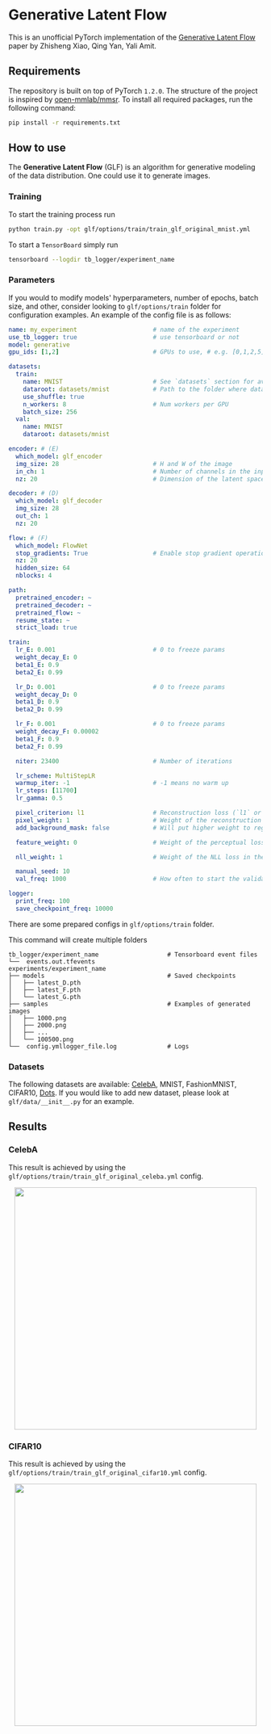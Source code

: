 # Generative Latent Flow

This is an unofficial PyTorch implementation of the [Generative Latent Flow
](https://arxiv.org/abs/1905.10485) paper by Zhisheng Xiao, Qing Yan, Yali Amit.


## Requirements

The repository is built on top of PyTorch `1.2.0`. 
The structure of the project is inspired by [open-mmlab/mmsr](https://github.com/open-mmlab/mmsr).
To install all required packages, run the following command:

```bash
pip install -r requirements.txt
```

## How to use

The **Generative Latent Flow** (GLF) is an algorithm for generative modeling of the data distribution. 
One could use it to generate images. 

### Training

To start the training process run

```bash
python train.py -opt glf/options/train/train_glf_original_mnist.yml
```

To start a `TensorBoard` simply run

```bash
tensorboard --logdir tb_logger/experiment_name
```

### Parameters


If you would to modify models' hyperparameters, number of epochs, batch size, and other, 
consider looking to `glf/options/train` folder for configuration examples.
An example of the config file is as follows:

```yaml
name: my_experiment                     # name of the experiment
use_tb_logger: true                     # use tensorboard or not
model: generative
gpu_ids: [1,2]                          # GPUs to use, # e.g. [0,1,2,5]

datasets:
  train:
    name: MNIST                         # See `datasets` section for available datasets
    dataroot: datasets/mnist            # Path to the folder where data will be saved
    use_shuffle: true
    n_workers: 8                        # Num workers per GPU
    batch_size: 256
  val:
    name: MNIST
    dataroot: datasets/mnist

encoder: # (E)
  which_model: glf_encoder
  img_size: 28                          # H and W of the image
  in_ch: 1                              # Number of channels in the input image
  nz: 20                                # Dimension of the latent space

decoder: # (D)
  which_model: glf_decoder
  img_size: 28
  out_ch: 1
  nz: 20        

flow: # (F)
  which_model: FlowNet
  stop_gradients: True                  # Enable stop gradient operation (see the paper for more details)
  nz: 20
  hidden_size: 64
  nblocks: 4

path:
  pretrained_encoder: ~
  pretrained_decoder: ~
  pretrained_flow: ~
  resume_state: ~
  strict_load: true

train:
  lr_E: 0.001                           # 0 to freeze params
  weight_decay_E: 0
  beta1_E: 0.9
  beta2_E: 0.99

  lr_D: 0.001                           # 0 to freeze params
  weight_decay_D: 0
  beta1_D: 0.9
  beta2_D: 0.99

  lr_F: 0.001                           # 0 to freeze params
  weight_decay_F: 0.00002
  beta1_F: 0.9
  beta2_F: 0.99

  niter: 23400                          # Number of iterations

  lr_scheme: MultiStepLR
  warmup_iter: -1                       # -1 means no warm up
  lr_steps: [11700]
  lr_gamma: 0.5

  pixel_criterion: l1                   # Reconstruction loss (`l1` or `l2`)
  pixel_weight: 1                       # Weight of the reconstruction loss in the final loss
  add_background_mask: false            # Will put higher weight to regions where (image != 1). Useful for dots dataset

  feature_weight: 0                     # Weight of the perceptual loss in the final loss

  nll_weight: 1                         # Weight of the NLL loss in the final loss

  manual_seed: 10
  val_freq: 1000                        # How often to start the validation process

logger:
  print_freq: 100
  save_checkpoint_freq: 10000
```

There are some prepared configs in `glf/options/train` folder.


This command will create multiple folders

```
tb_logger/experiment_name                   # Tensorboard event files
└──  events.out.tfevents
experiments/experiment_name
├── models                                  # Saved checkpoints
│   ├── latest_D.pth
│   ├── latest_F.pth
│   └── latest_G.pth
├── samples                                 # Examples of generated images
│   ├── 1000.png
│   ├── 2000.png
│   ├── ...
│   └── 100500.png
└──  config.ymllogger_file.log              # Logs
```

### Datasets

The following datasets are available: [CelebA](http://mmlab.ie.cuhk.edu.hk/projects/CelebA.html),
MNIST, FashionMNIST, CIFAR10, [Dots](https://arxiv.org/abs/1811.03259). 
If you would like to add new dataset, please look at `glf/data/__init__.py` for an example.



## Results

### CelebA

This result is achieved by using the `glf/options/train/train_glf_original_celeba.yml` config.


<p align="center"><img src="imgs/celeba_example.jpg" width="480"\></p>


### CIFAR10

This result is achieved by using the `glf/options/train/train_glf_original_cifar10.yml` config.


<p align="center"><img src="imgs/cifar10_example.jpg" width="480"\></p>
